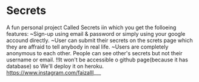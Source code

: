 # Secrets

A fun personal project Called Secrets iin which you get the folloeing features:
~Sign-up using email & password or simply using your google accound directly.
~User can submit their secrets on the screts page which they are affraid to tell anybody in real life.
~Users are completely anonymous to each other. People can see other's secrets but not their username or email.
!!It won't be accessible o github page(because it has database) so We'll deploy it on heroku.
https://www.instagram.com/faizalll___
